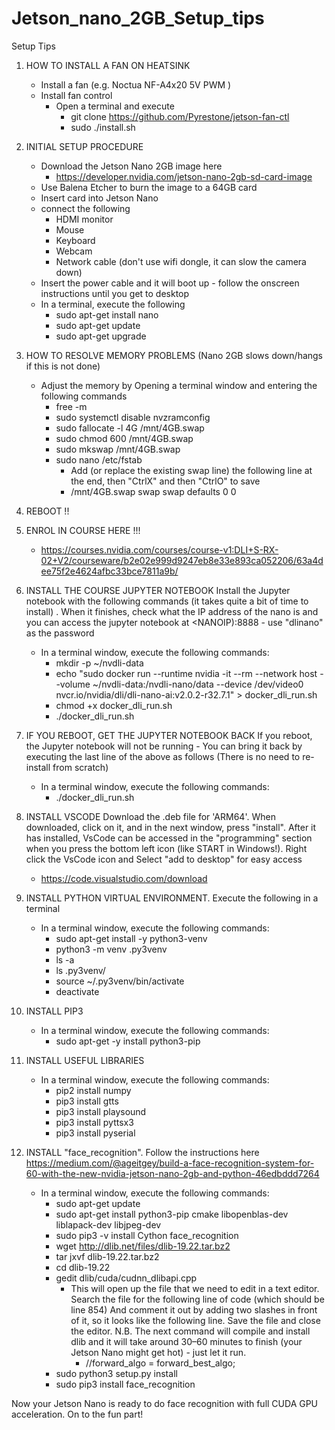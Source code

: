 # Jetson_nano_2GB_Setup_tips
Setup Tips 



1) HOW TO INSTALL A FAN ON HEATSINK
   - Install a fan (e.g. Noctua NF-A4x20 5V PWM )
   - Install fan control
     - Open a terminal and execute
       - git clone  https://github.com/Pyrestone/jetson-fan-ctl    
       - sudo ./install.sh 



2) INITIAL SETUP PROCEDURE  
   - Download the Jetson Nano 2GB image here
     - https://developer.nvidia.com/jetson-nano-2gb-sd-card-image
   - Use Balena Etcher to burn the image to a 64GB card
   - Insert card into Jetson Nano
   - connect the following
     - HDMI monitor
     - Mouse
     - Keyboard
     - Webcam
     - Network cable (don't use wifi dongle, it can slow the camera down)
   - Insert the power cable and it will boot up - follow the onscreen instructions until you get to desktop
   - In a terminal, execute the following 
     - sudo apt-get install nano
     - sudo apt-get update
     - sudo apt-get upgrade



3) HOW TO RESOLVE MEMORY PROBLEMS (Nano 2GB slows down/hangs if this is not done) 
   - Adjust the memory by Opening a terminal window and entering the following commands
     - free -m
     - sudo systemctl disable nvzramconfig
     - sudo fallocate -l 4G /mnt/4GB.swap
     - sudo chmod 600 /mnt/4GB.swap
     - sudo mkswap /mnt/4GB.swap
     - sudo nano /etc/fstab 
       - Add (or replace the existing swap line) the following line at the end, then "CtrlX" and then "CtrlO" to save
       - /mnt/4GB.swap swap swap defaults 0 0



4) REBOOT !!



5) ENROL IN COURSE HERE !!!
   - https://courses.nvidia.com/courses/course-v1:DLI+S-RX-02+V2/courseware/b2e02e999d9247eb8e33e893ca052206/63a4dee75f2e4624afbc33bce7811a9b/



5) INSTALL THE COURSE JUPYTER NOTEBOOK
Install the Jupyter notebook with the following commands (it takes quite a bit of time to install) . When it finishes, check what the IP address of the nano is and you can access the jupyter notebook at <NANOIP):8888 - use "dlinano" as the password 
   - In a terminal window, execute the following commands:
     - mkdir -p ~/nvdli-data
     - echo "sudo docker run --runtime nvidia -it --rm --network host --volume ~/nvdli-data:/nvdli-nano/data --device /dev/video0  nvcr.io/nvidia/dli/dli-nano-ai:v2.0.2-r32.7.1" > docker_dli_run.sh
     - chmod +x docker_dli_run.sh
     - ./docker_dli_run.sh    
  
 
6) IF YOU REBOOT, GET THE JUPYTER NOTEBOOK BACK
If you reboot, the Jupyter notebook will not be running - You can bring it back by executing the last line of the above as follows (There is no need to re-install from scratch)
   - In a terminal window, execute the following commands:
     - ./docker_dli_run.sh


7) INSTALL VSCODE
Download the .deb file for 'ARM64'. 
When downloaded, click on it, and in the next window, press "install". After it has installed, VsCode can be accessed in the "programming" section when you press the bottom left icon (like START in Windows!). Right click the VsCode icon and Select "add to desktop" for easy access
   - https://code.visualstudio.com/download


8) INSTALL PYTHON VIRTUAL ENVIRONMENT. Execute the following in a terminal
   - In a terminal window, execute the following commands:
     - sudo apt-get install -y python3-venv
     - python3 -m venv .py3venv
     - ls -a
     - ls .py3venv/
     - source ~/.py3venv/bin/activate
     - deactivate


8) INSTALL PIP3
   - In a terminal window, execute the following commands:
     - sudo apt-get -y install python3-pip


9) INSTALL USEFUL LIBRARIES 
   - In a terminal window, execute the following commands:
     - pip2 install numpy
     - pip3 install gtts
     - pip3 install playsound
     - pip3 install pyttsx3
     - pip3 install pyserial

10) INSTALL "face_recognition". Follow the instructions here https://medium.com/@ageitgey/build-a-face-recognition-system-for-60-with-the-new-nvidia-jetson-nano-2gb-and-python-46edbddd7264
    - In a terminal window, execute the following commands:
      - sudo apt-get update
      - sudo apt-get install python3-pip cmake libopenblas-dev liblapack-dev libjpeg-dev
      - sudo pip3 -v install Cython face_recognition
      - wget http://dlib.net/files/dlib-19.22.tar.bz2 
      - tar jxvf dlib-19.22.tar.bz2
      - cd dlib-19.22
      - gedit dlib/cuda/cudnn_dlibapi.cpp
        - This will open up the file that we need to edit in a text editor. Search the file for the following line of code (which should be line 854) And comment it out by adding two slashes in front of it, so it looks like the following line. Save the file and close the editor. N.B. The next command will compile and install dlib and it will take around 30–60 minutes to finish (your Jetson Nano might get hot) - just let it run.
          - //forward_algo = forward_best_algo;
      - sudo python3 setup.py install
      - sudo pip3 install face_recognition
    
    
Now your Jetson Nano is ready to do face recognition with full CUDA GPU acceleration. On to the fun part!

